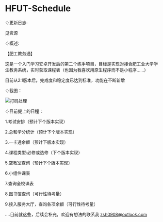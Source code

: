 # HFUT-Schedule

♢更新日志:

见资源

♢概述:

【肥工教务通】

这是一个入门学习安卓开发后的第二个练手项目，目标是实现对接合肥工业大学学生教务系统，实时获取课程表（也因为我喜欢用原生程序而不是小程序……）

目前从2.1版本后，完成度和稳定度已达到标准，功能在不断新增

♢截图：

![打码处理](https://github.com/Chiu-xaH/HFUT-Schedule/assets/116127902/6194f6bc-e4a8-4300-b983-6c99d0456aca)

♢目前提上的日程：

1.考试安排（预计下个版本实现）

2.总和学分统计（预计下个版本实现）

3.一卡通余额（预计下版本实现）

4.课程类型:必修或选修（下个版本实现）

5.空教室查询（预计下个版本实现）

6.小组件课表

7.查询全校课表

8.图书馆查询（可行性待考量）

9.接入服务大厅，查询各项余额（可行性待考量）

....目前就这些，后续会补充，欢迎有想法的联系我 zsh0908@outlook.com


